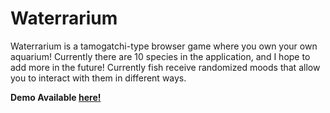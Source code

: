 # Waterrarium

Waterrarium is a tamogatchi-type browser game where you own your own aquarium! Currently there are 10 species in the application, and I hope to add more in the future! Currently fish receive randomized moods that allow you to interact with them in different ways.

**Demo Available [here!](https://www.waterrarium.com/)**


